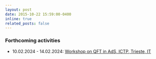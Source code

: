 ```yaml
---
layout: post
date: 2015-10-22 15:59:00-0400
inline: true
related_posts: false
---
```



<h3>Forthcoming activities</h3>


- 10.02.2024 - 14.02.2024: <a href="https://indico.math.cnrs.fr/category/531" target="_blank">Workshop on QFT in AdS, ICTP, Trieste, IT<br/>
   

